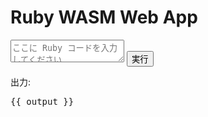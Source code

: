 <div>
    <div>
        <h1>Ruby WASM Web App</h1>
        <textarea
        v-model="rubyCode"
        placeholder="ここに Ruby コードを入力してください"
        ></textarea>
        <button @click="runRubyCode">実行</button>
        <p>出力:</p>
        <pre>{{ output }}</pre>
    </div>
</div>

<script>
import { ref } from "vue";
import { DefaultRubyVM } from "https://cdn.jsdelivr.net/npm/@ruby/wasm-wasi@2.7.0/dist/browser/+esm";
const response = await fetch("https://cdn.jsdelivr.net/npm/@ruby/3.3-wasm-wasi@2.7.0/dist/ruby+stdlib.wasm");
const module = await WebAssembly.compileStreaming(response);
const { vm } = await DefaultRubyVM(module);  
vm.eval(`puts "Hello Ruby VM #{2 ** 128}"`) 
</script>
